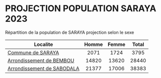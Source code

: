 # PROJECTION POPULATION SARAYA 2023
	
Répartition de la population de SARAYA projection selon le sexe
	
| Localite  | Homme | Femme | Total |
| --------- |:-----:|:-----:|:-----:|
| [Commune de SARAYA](SARAYA) | 2071 | 1724 | 3795 |
| [Arrondissement de BEMBOU](BEMBOU) | 14820 | 13620 | 28440 |
| [Arrondissement de SABODALA](SABODALA) | 21377 | 17006 | 38383 |
